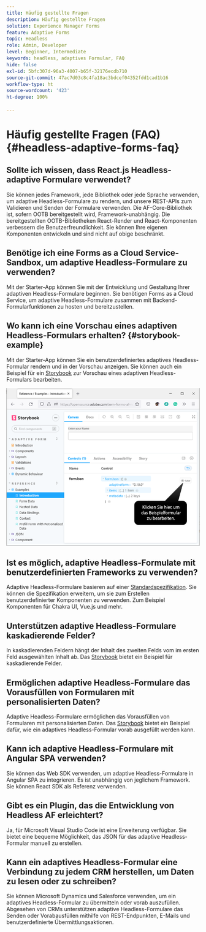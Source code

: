 ```yaml
---
title: Häufig gestellte Fragen
description: Häufig gestellte Fragen
solution: Experience Manager Forms
feature: Adaptive Forms
topic: Headless
role: Admin, Developer
level: Beginner, Intermediate
keywords: headless, adaptives Formular, FAQ
hide: false
exl-id: 5bfc307d-96a3-4007-b65f-32176ecdb710
source-git-commit: 47ac7d03c8c4fa18ac3bdcef04352fdd1cad1b16
workflow-type: ht
source-wordcount: '423'
ht-degree: 100%

---
```


# Häufig gestellte Fragen (FAQ) {#headless-adaptive-forms-faq}

## Sollte ich wissen, dass React.js Headless-adaptive Formulare verwendet?

Sie können jedes Framework, jede Bibliothek oder jede Sprache verwenden, um adaptive Headless-Formulare zu rendern, und unsere REST-APIs zum Validieren und Senden der Formulare verwenden. Die AF-Core-Bibliothek ist, sofern OOTB bereitgestellt wird, Framework-unabhängig. Die bereitgestellten OOTB-Bibliotheken React-Render und React-Komponenten verbessern die Benutzerfreundlichkeit. Sie können Ihre eigenen Komponenten entwickeln und sind nicht auf obige beschränkt.

<!-- 
## Did Adobe release a new AEM Archetype for Headless adaptive forms?

You can use Archetype 37 with flag `includeFormsheadless` or later flag to create an AEM project with Headless adaptive forms functionality. 

-->

## Benötige ich eine Forms as a Cloud Service-Sandbox, um adaptive Headless-Formulare zu verwenden?

Mit der Starter-App können Sie mit der Entwicklung und Gestaltung Ihrer adaptiven Headless-Formulare beginnen. Sie benötigen Forms as a Cloud Service, um adaptive Headless-Formulare zusammen mit Backend-Formularfunktionen zu hosten und bereitzustellen.

<!-- ## Do I need an archetype project to develop Headless adaptive forms?

You can use the starter app to start developing and styling your Headless adaptive forms. Later on, you can use the 
archetype project to deploy the finished Headless adaptive forms and corresponding custom code, created using starter app, to Forms as a Cloud Service environment. The Forms as a Cloud Service environment helps you test and productionize the forms. -->

## Wo kann ich eine Vorschau eines adaptiven Headless-Formulars erhalten? {#storybook-example}

Mit der Starter-App können Sie ein benutzerdefiniertes adaptives Headless-Formular rendern und in der Vorschau anzeigen. Sie können auch ein Beispiel für ein [Storybook](https://opensource.adobe.com/aem-forms-af-runtime/storybook/?path=/story/reference-examples--introduction) zur Vorschau eines adaptiven Headless-Formulars bearbeiten.

![](/help/assets/storybook-example.png)

## Ist es möglich, adaptive Headless-Formulate mit benutzerdefinierten Frameworks zu verwenden?

Adaptive Headless-Formulare basieren auf einer [Standardspezifikation](/help/assets/Headless-Adaptive-Form-Specification.pdf). Sie können die Spezifikation erweitern, um sie zum Erstellen benutzerdefinierter Komponenten zu verwenden. Zum Beispiel Komponenten für Chakra UI, Vue.js und mehr.

## Unterstützen adaptive Headless-Formulare kaskadierende Felder?

In kaskadierenden Feldern hängt der Inhalt des zweiten Felds vom im ersten Feld ausgewählten Inhalt ab. Das [Storybook](https://opensource.adobe.com/aem-forms-af-runtime/storybook/?path=/story/adaptive-form-dynamic-behaviour--options&amp;args=formJson.items[0].fieldType:drop-down;formJson.items[0].minimum:!undefined;formJson.items[0].maximum:!undefined;formJson.items[0].label.value:Choose+number+of+options;formJson.items[0].enum[0]:1;formJson.items[0].enum[1]:2;formJson.items[0].enum[2]:3;formJson.items[1].fieldType:drop-down) bietet ein Beispiel für kaskadierende Felder.

## Ermöglichen adaptive Headless-Formulare das Vorausfüllen von Formularen mit personalisierten Daten?

Adaptive Headless-Formulare ermöglichen das Vorausfüllen von Formularen mit personalisierten Daten. Das [Storybook](https://opensource.adobe.com/aem-forms-af-runtime/storybook/?path=/story/reference-examples--prefill-form-with-personalised-data) bietet ein Beispiel dafür, wie ein adaptives Headless-Formular vorab ausgefüllt werden kann.

<!-- >
## Can I use existing Adaptive Forms editor to create a Headless adaptive form?

At this moment, you use the Adaptive Form Editor to specify the JSON structure and set submit action for the forms. Support for drag-and-drop components, applying rules using editor, and more editor-related options would be available later in the beta phase. Keep a watch on release notes.  -->

## Kann ich adaptive Headless-Formulare mit Angular SPA verwenden?

Sie können das Web SDK verwenden, um adaptive Headless-Formulare in Angular SPA zu integrieren. Es ist unabhängig von jeglichem Framework. Sie können React SDK als Referenz verwenden.

<!-- ## Should the `-r prerelease` switch be used every time to start the AEM SDK instance or only for the first time?

During the limited release program, use the `-r prerelease` switch every time you start the AEM SDK instance. 

## What is AEM Forms add-on (.far file) and how to install it?

Adobe Experience Manager Forms as a Cloud Service feature archive provides tools to create Headless adaptive forms on the local development environment. To install the feature archive, see [Setup development environment](setup-development-environment.md).

<!-- 
## Where do one get the license.properties file from?

You do not require a license.properties file to run AEM Cloud Service SDK. 

-->

## Gibt es ein Plugin, das die Entwicklung von Headless AF erleichtert?

Ja, für Microsoft Visual Studio Code ist eine Erweiterung verfügbar. Sie bietet eine bequeme Möglichkeit, das JSON für das adaptive Headless-Formular manuell zu erstellen.

## Kann ein adaptives Headless-Formular eine Verbindung zu jedem CRM herstellen, um Daten zu lesen oder zu schreiben?

Sie können Microsoft Dynamics und Salesforce verwenden, um ein adaptives Headless-Formular zu übermitteln oder vorab auszufüllen. Abgesehen von CRMs unterstützen adaptive Headless-Formulare das Senden oder Vorabausfüllen mithilfe von REST-Endpunkten, E-Mails und benutzerdefinierte Übermittlungsaktionen.
